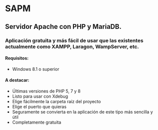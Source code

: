 # SAPM
## Servidor Apache con PHP y MariaDB.

### Aplicación gratuita y más fácil de usar que las existentes actualmente como XAMPP, Laragon, WampServer, etc.

#### Requisitos:
- Windows 8.1 o superior

#### A destacar:
- Últimas versiones de PHP 5, 7 y 8
- Listo para usar con Xdebug
- Elige fácilmente la carpeta raíz del proyecto
- Elige el puerto que quieras
- Seguramente se convierta en la aplicación de este tipo más sencilla y útil
- Completamente gratuita
